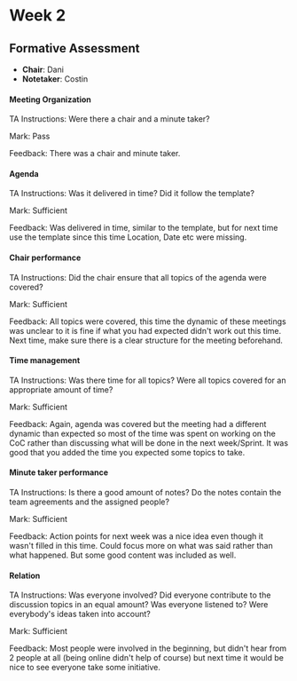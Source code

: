 # Week 2
## Formative Assessment

- **Chair**: Dani
- **Notetaker**: Costin

#### Meeting Organization

TA Instructions: Were there a chair and a minute taker?  

Mark: Pass

Feedback: There was a chair and minute taker.


#### Agenda 

TA Instructions: Was it delivered in time? Did it follow the template?

Mark: Sufficient

Feedback: Was delivered in time, similar to the template, but for next time use the template since this time Location, Date etc were missing.

#### Chair performance

TA Instructions: Did the chair ensure that all topics of the agenda were covered?

Mark: Sufficient

Feedback: All topics were covered, this time the dynamic of these meetings was unclear to it is fine if what you had expected didn't work out this time. Next time, make sure there is a clear structure for the meeting beforehand.

#### Time management

TA Instructions: Was there time for all topics? Were all topics covered for an appropriate amount of time?

Mark: Sufficient

Feedback: Again, agenda was covered but the meeting had a different dynamic than expected so most of the time was spent on working on the CoC rather than discussing what will be done in the next week/Sprint. It was good that you added the time you expected some topics to take.

#### Minute taker performance

TA Instructions: Is there a good amount of notes? Do the notes contain the team agreements and the assigned people?

Mark: Sufficient

Feedback: Action points for next week was a nice idea even though it wasn't filled in this time. Could focus more on what was said rather than what happened. But some good content was included as well.

#### Relation

TA Instructions: Was everyone involved? Did everyone contribute to the discussion topics in an equal amount? Was everyone listened to? Were everybody's ideas taken into account?

Mark: Sufficient

Feedback: Most people were involved in the beginning, but didn't hear from 2 people at all (being online didn't help of course) but next time it would be nice to see everyone take some initiative.
